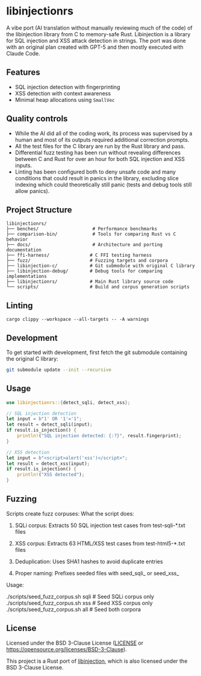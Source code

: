 # libinjectionrs

A vibe port (AI translation without manually reviewing much of the code) of the libinjection library from C to memory-safe Rust. Libinjection is a library for SQL injection and XSS attack detection in strings. The port was done with an original plan created with GPT-5 and then mostly executed with Claude Code. 

## Features
- SQL injection detection with fingerprinting
- XSS detection with context awareness
- Minimal heap allocations using `SmallVec`

## Quality controls
- While the AI did all of the coding work, its process was supervised by a human and most of its outputs required additional correction prompts.
- All the test files for the C library are run by the Rust library and pass.
- Differential fuzz testing has been run without revealing differences between C and Rust for over an hour for both SQL injection and XSS inputs.
- Linting has been configured both to deny unsafe code and many conditions that could result in panics in the library, excluding slice indexing which could theoretically still panic (tests and debug tools still allow panics).

## Project Structure
```text
libinjectionrs/
├── benches/                    # Performance benchmarks
├── comparison-bin/             # Tools for comparing Rust vs C behavior
├── docs/                       # Architecture and porting documentation
├── ffi-harness/               # C FFI testing harness
├── fuzz/                      # Fuzzing targets and corpora
├── libinjection-c/            # Git submodule with original C library
├── libinjection-debug/        # Debug tools for comparing implementations
├── libinjectionrs/            # Main Rust library source code
└── scripts/                   # Build and corpus generation scripts
```

## Linting
```cargo clippy --workspace --all-targets -- -A warnings```

## Development

To get started with development, first fetch the git submodule containing the original C library:

```bash
git submodule update --init --recursive
```

## Usage

```rust
use libinjectionrs::{detect_sqli, detect_xss};

// SQL injection detection
let input = b"1' OR '1'='1";
let result = detect_sqli(input);
if result.is_injection() {
    println!("SQL injection detected: {:?}", result.fingerprint);
}

// XSS detection
let input = b"<script>alert('xss')</script>";
let result = detect_xss(input);
if result.is_injection() {
    println!("XSS detected");
}
```

## Fuzzing
Scripts create fuzz corpuses:
  What the script does:

  1. SQLi corpus: Extracts 50 SQL injection test cases from test-sqli-*.txt
  files
  2. XSS corpus: Extracts 63 HTML/XSS test cases from test-html5-*.txt files

  3. Deduplication: Uses SHA1 hashes to avoid duplicate entries
  4. Proper naming: Prefixes seeded files with seed_sqli_ or seed_xss_

  Usage:

  ./scripts/seed_fuzz_corpus.sh sqli    # Seed SQLi corpus only
  ./scripts/seed_fuzz_corpus.sh xss     # Seed XSS corpus only  
  ./scripts/seed_fuzz_corpus.sh all     # Seed both corpora

## License

Licensed under the BSD 3-Clause License ([LICENSE](LICENSE) or <https://opensource.org/licenses/BSD-3-Clause>).

This project is a Rust port of [libinjection](https://github.com/client9/libinjection), which is also licensed under the BSD 3-Clause License.